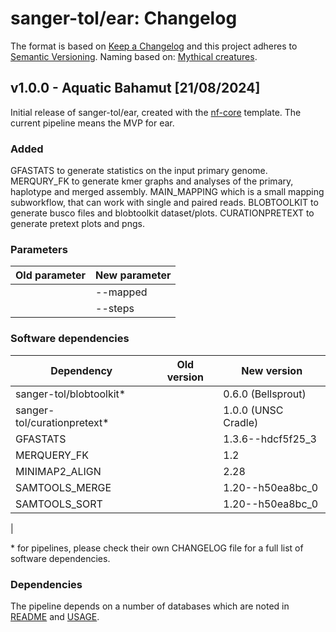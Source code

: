 # sanger-tol/ear: Changelog

The format is based on [Keep a Changelog](https://keepachangelog.com/en/1.0.0/)
and this project adheres to [Semantic Versioning](https://semver.org/spec/v2.0.0.html).
Naming based on: [Mythical creatures](https://en.wikipedia.org/wiki/List_of_legendary_creatures_by_type).

## v1.0.0 - Aquatic Bahamut [21/08/2024]

Initial release of sanger-tol/ear, created with the [nf-core](https://nf-co.re/) template.
The current pipeline means the MVP for ear.

### Added

GFASTATS to generate statistics on the input primary genome.
MERQURY_FK to generate kmer graphs and analyses of the primary, haplotype and merged assembly.
MAIN_MAPPING which is a small mapping subworkflow, that can work with single and paired reads.
BLOBTOOLKIT to generate busco files and blobtoolkit dataset/plots.
CURATIONPRETEXT to generate pretext plots and pngs.

### Parameters

| Old parameter | New parameter |
| ------------- | ------------- |
|               | --mapped      |
|               | --steps       |

### Software dependencies

| Dependency                   | Old version | New version         |
| ---------------------------- | ----------- | ------------------- |
| sanger-tol/blobtoolkit\*     |             | 0.6.0 (Bellsprout)  |
| sanger-tol/curationpretext\* |             | 1.0.0 (UNSC Cradle) |
| GFASTATS                     |             | 1.3.6--hdcf5f25_3   |
| MERQUERY_FK                  |             | 1.2                 |
| MINIMAP2_ALIGN               |             | 2.28                |
| SAMTOOLS_MERGE               |             | 1.20--h50ea8bc_0    |
| SAMTOOLS_SORT                |             | 1.20--h50ea8bc_0    |

|

\* for pipelines, please check their own CHANGELOG file for a full list of software dependencies.

### Dependencies

The pipeline depends on a number of databases which are noted in [README](README.md) and [USAGE](docs/usage.md).
